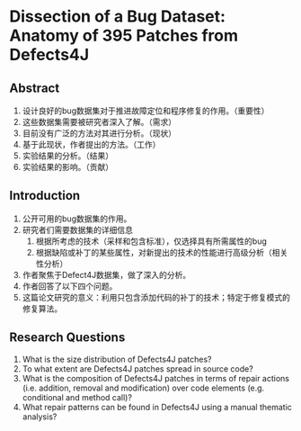 # Dissection of a Bug Dataset: Anatomy of 395 Patches from Defects4J

## Abstract

1. 设计良好的bug数据集对于推进故障定位和程序修复的作用。（重要性）
2. 这些数据集需要被研究者深入了解。（需求）
3. 目前没有广泛的方法对其进行分析。（现状）
4. 基于此现状，作者提出的方法。（工作）
5. 实验结果的分析。（结果）
6. 实验结果的影响。（贡献）

## Introduction

1. 公开可用的bug数据集的作用。
2. 研究者们需要数据集的详细信息
   1. 根据所考虑的技术（采样和包含标准），仅选择具有所需属性的bug
   2. 根据缺陷或补丁的某些属性，对新提出的技术的性能进行高级分析（相关性分析）
3. 作者聚焦于Defect4J数据集，做了深入的分析。
4. 作者回答了以下四个问题。
5. 这篇论文研究的意义：利用只包含添加代码的补丁的技术；特定于修复模式的修复算法。

## Research Questions

1. What is the size distribution of Defects4J patches?
2. To what extent are Defects4J patches spread in source code?
3. What is the composition of Defects4J patches in terms of repair actions (i.e. addition, removal and modification) over code elements (e.g. conditional and method call)?
4. What repair patterns can be found in Defects4J using a manual thematic analysis?